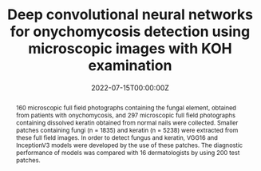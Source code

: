 ---
title: 'Deep convolutional neural networks for onychomycosis detection using microscopic images with KOH examination'

# Authors
# If you created a profile for a user (e.g. the default `admin` user), write the username (folder name) here
# and it will be replaced with their full name and linked to their profile.
authors:
  - Abdurrahim Yilmaz
  - Fatih Goktay
  - Rahmetullah Varol
  - Gulsum Gencoglan
  - Huseyin Uvet

# Author notes (optional)
#author_notes:
#   - 'Equal contribution'
#   - 'Equal contribution'

date: '2022-07-15T00:00:00Z'
doi: 'https://doi.org/10.1111/myc.13498'

# Schedule page publish date (NOT publication's date).
publishDate: '2022-07-15T00:00:00Z'

# Publication type.
# Legend: 0 = Uncategorized; 1 = Conference paper; 2 = Journal article;
# 3 = Preprint / Working Paper; 4 = Report; 5 = Book; 6 = Book section;
# 7 = Thesis; 8 = Patent
publication_types: ['2']

# Publication name and optional abbreviated publication name.
publication: In *Mycoses*
publication_short: In *Mycoses*

abstract: 160 microscopic full field photographs containing the fungal element, obtained from patients with onychomycosis, and 297 microscopic full field photographs containing dissolved keratin obtained from normal nails were collected. Smaller patches containing fungi (n = 1835) and keratin (n = 5238) were extracted from these full field images. In order to detect fungus and keratin, VGG16 and InceptionV3 models were developed by the use of these patches. The diagnostic performance of models was compared with 16 dermatologists by using 200 test patches.

# Summary. An optional shortened abstract.
#summary: Lorem ipsum dolor sit amet, consectetur adipiscing elit. Duis posuere tellus ac convallis placerat. Proin tincidunt magna sed ex sollicitudin condimentum.

tags: []

# Display this page in the Featured widget?
featured: true

# Custom links (uncomment lines below)
# links:
# - name: Custom Link
#   url: http://example.org

#url_pdf: ''
#url_code: 'https://github.com/wowchemy/wowchemy-hugo-themes'
#url_dataset: 'https://github.com/wowchemy/wowchemy-hugo-themes'
#url_poster: ''
#url_project: ''
#url_slides: ''
#url_source: 'https://github.com/wowchemy/wowchemy-hugo-themes'
#url_video: 'https://youtube.com'

# Featured image
# To use, add an image named `featured.jpg/png` to your page's folder.
image:
  caption: '**Samples**'
  focal_point: ''
  preview_only: false

# Associated Projects (optional).
#   Associate this publication with one or more of your projects.
#   Simply enter your project's folder or file name without extension.
#   E.g. `internal-project` references `content/project/internal-project/index.md`.
#   Otherwise, set `projects: []`.
projects: []

# Slides (optional).
#   Associate this publication with Markdown slides.
#   Simply enter your slide deck's filename without extension.
#   E.g. `slides: "example"` references `content/slides/example/index.md`.
#   Otherwise, set `slides: ""`.
slides: example
---